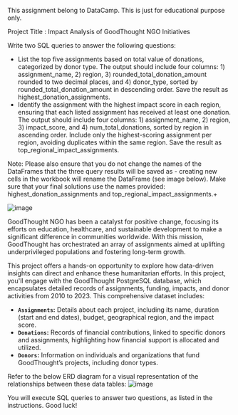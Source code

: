 This assignment belong to DataCamp. This is just for educational purpose only.

Project Title : Impact Analysis of GoodThought NGO Initiatives

Write two SQL queries to answer the following questions:

- List the top five assignments based on total value of donations, categorized by donor type. The output should include four columns: 1) assignment_name, 2) region, 3) rounded_total_donation_amount rounded to two decimal places, and 4) donor_type, sorted by rounded_total_donation_amount in descending order. Save the result as highest_donation_assignments.
- Identify the assignment with the highest impact score in each region, ensuring that each listed assignment has received at least one donation. The output should include four columns: 1) assignment_name, 2) region, 3) impact_score, and 4) num_total_donations, sorted by region in ascending order. Include only the highest-scoring assignment per region, avoiding duplicates within the same region. Save the result as top_regional_impact_assignments.

Note: Please also ensure that you do not change the names of the DataFrames that the three query results will be saved as - creating new cells in the workbook will rename the DataFrame (see image below). Make sure that your final solutions use the names provided: highest_donation_assignments and top_regional_impact_assignments.+

![image](https://github.com/user-attachments/assets/a8fcc913-ab4c-44ae-8d9d-ff0d08b49cda)

GoodThought NGO has been a catalyst for positive change, focusing its efforts on education, healthcare, and sustainable development to make a significant difference in communities worldwide. With this mission, GoodThought has orchestrated an array of assignments aimed at uplifting underprivileged populations and fostering long-term growth.

This project offers a hands-on opportunity to explore how data-driven insights can direct and enhance these humanitarian efforts. In this project, you'll engage with the GoodThought PostgreSQL database, which encapsulates detailed records of assignments, funding, impacts, and donor activities from 2010 to 2023. This comprehensive dataset includes:

- **`Assignments`:** Details about each project, including its name, duration (start and end dates), budget, geographical region, and the impact score.
- **`Donations`:** Records of financial contributions, linked to specific donors and assignments, highlighting how financial support is allocated and utilized.
- **`Donors`:** Information on individuals and organizations that fund GoodThought’s projects, including donor types.

Refer to the below ERD diagram for a visual representation of the relationships between these data tables:
![image](https://github.com/user-attachments/assets/df42ca89-1ff9-44d0-8366-0bdc7b474a82)

You will execute SQL queries to answer two questions, as listed in the instructions. Good luck!
